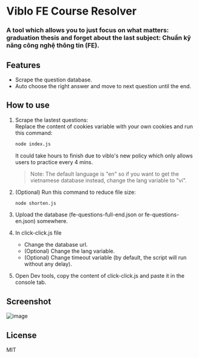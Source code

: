 # Viblo FE Course Resolver

### A tool which allows you to just focus on what matters: graduation thesis and forget about the last subject: Chuẩn kỹ năng công nghệ thông tin (FE).

## Features

- Scrape the question database.
- Auto choose the right answer and move to next question until the end.

## How to use

1. Scrape the lastest questions:<br/> Replace the content of cookies variable with your own cookies and run this
   command:

   ```sh
   node index.js
   ```

   It could take hours to finish due to viblo's new policy which only allows users to practice every 4 mins.

   > Note: The default language is "en" so if you want to get the vietnamese database instead, change the lang variable
   > to "vi".

2. (Optional) Run this command to reduce file size:
   ```sh
   node shorten.js
   ```
3. Upload the database (fe-questions-full-end.json or fe-questions-en.json) somewhere.
4. In click-click.js file
   - Change the database url.
   - (Optional) Change the lang variable.
   - (Optional) Change timeout variable (by default, the script will run without any delay).
5. Open Dev tools, copy the content of click-click.js and paste it in the console tab.

## Screenshot

![image](https://user-images.githubusercontent.com/15611134/122511105-f0175280-d030-11eb-85c6-8c637c5df0d6.png)

## License

MIT
